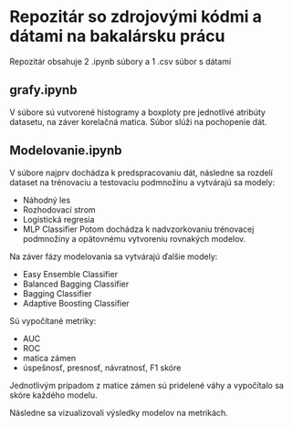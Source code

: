 # Repozitár so zdrojovými kódmi a dátami na bakalársku prácu
Repozitár obsahuje 2 .ipynb súbory a 1 .csv súbor s dátami

## grafy.ipynb
V súbore sú vutvorené histogramy a boxploty pre jednotlivé atribúty datasetu, na záver korelačná matica. Súbor slúži na pochopenie dát.

## Modelovanie.ipynb
V súbore najprv dochádza k predspracovaniu dát, následne sa rozdelí dataset na trénovaciu a testovaciu podmnožinu a vytvárajú sa modely:
  - Náhodný les
  - Rozhodovací strom
  - Logistická regresia
  - MLP Classifier
Potom dochádza k nadvzorkovaniu trénovacej podmnožiny a opätovnému vytvoreniu rovnakých modelov.

Na záver fázy modelovania sa vytvárajú ďalšie modely:
  - Easy Ensemble Classifier
  - Balanced Bagging Classifier
  - Bagging Classifier
  - Adaptive Boosting Classifier

Sú vypočítané metriky:
  - AUC
  - ROC
  - matica zámen
  - úspešnosť, presnosť, návratnosť, F1 skóre

Jednotlivým prípadom z matice zámen sú pridelené váhy a vypočítalo sa skóre každého modelu.

Následne sa vizualizovali výsledky modelov na metrikách.
